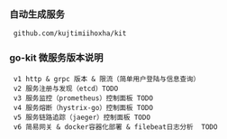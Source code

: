 ### 自动生成服务 
     github.com/kujtimiihoxha/kit
### go-kit 微服务版本说明
     v1 http & grpc 版本 & 限流（简单用户登陆与信息查询）
     v2 服务注册与发现（etcd）TODO
     v3 服务监控（prometheus）控制面板 TODO
     v4 服务熔断（hystrix-go）控制面板 TODO
     v5 服务链路追踪（jaeger）控制面板 TODO
     v6 简易网关 & docker容器化部署 & filebeat日志分析  TODO   
